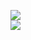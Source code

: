 [![](https://img.shields.io/badge/Made%20With-Github%20Spray-lightgrey.svg?style=for-the-badge&logo=github)](https://github.com/Annihil/github-spray#4769)  
[![](https://i.imgur.com/2DrTn0Z.gif)](https://github.com/Annihil/github-spray)